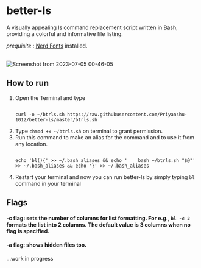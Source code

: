 # better-ls
A visually appealing ls command replacement script written in Bash, providing a colorful and informative file listing.

*prequisite* : [Nerd Fonts](https://www.nerdfonts.com)
installed.
<br>
<br>

![Screenshot from 2023-07-05 00-46-05](https://github.com/Priyanshu-1012/better-ls/assets/39450902/5c7ad7be-47e2-4062-8406-eb80c6294192)

## How to run
1. Open the Terminal and type
   ```shell
   
   curl -o ~/btrls.sh https://raw.githubusercontent.com/Priyanshu-1012/better-ls/master/btrls.sh
   ```
3. Type ```chmod +x ~/btrls.sh``` on terminal to grant permission.
4. Run this command to make an alias for the command and to use it from any location.
   ```shell
   
   echo 'bl(){' >> ~/.bash_aliases && echo '    bash ~/btrls.sh "$@"' >> ~/.bash_aliases && echo '}' >> ~/.bash_aliases
   ``` 
6. Restart your terminal and now you can run better-ls by simply typing ```bl``` command in your terminal


## Flags
#### -c flag: sets the number of columns for list formatting. For e.g., ```bl -c 2``` formats the list into 2 columns. The default value is 3 columns when no flag is specified. <br>
#### -a flag: shows hidden files too.

...work in progress
